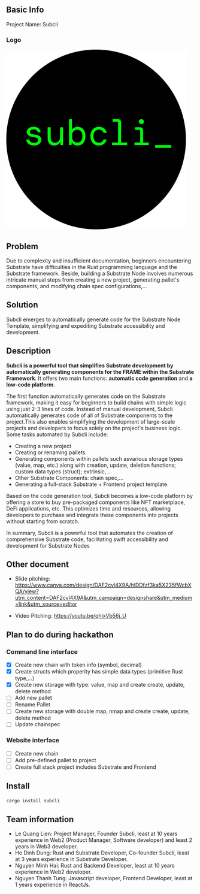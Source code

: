 ## Basic Info

Project Name: Subcli

### Logo
![logo](docs/subcli_logo.png)

## Problem 

Due to complexity and insufficient documentation, beginners encountering Substrate have difficulties in the Rust programming language and the Substrate framework. Beside, building a Substrate Node involves numerous intricate manual steps from creating a new project, generating pallet's components, and modifying chain spec configurations,...

## Solution
Subcli emerges to automatically generate code for the Substrate Node Template, simplifying and expediting Substrate accessibility and development.


## Description
**Subcli is a powerful tool that simplifies Substrate development by automatically generating components for the FRAME within the Substrate Framework**. 
It offers two main functions: **automatic code generation** and **a low-code platform**.

The first function automatically generates code on the Substrate framework, making it easy for beginners to build chains with simple logic using just 2-3 lines of code. Instead of manual development, Subcli automatically generates code of all of Substrate components to the project.This also enables simplifying the development of large-scale projects and developers to focus solely on the project's business logic. Some tasks automated by Subcli include:

- Creating a new project
- Creating or renaming pallets.
- Generating components within pallets such asvarious storage types (value, map, etc.) along with creation, update, deletion functions; custom data types (struct); extrinsic, ..
- Other Substrate Components: chain spec,...
- Generating a full-stack Substrate + Frontend project template.

Based on the code generation tool, Subcli becomes a low-code platform by offering a store to buy pre-packaged components like NFT marketplace, DeFi applications, etc. This optimizes time and resources, allowing developers to purchase and integrate these components into projects without starting from scratch.

In summary, Subcli is a powerful tool that automates the creation of comprehensive Substrate code, facilitating swift accessibility and development for Substrate Nodes

## Other document
- Slide pitching: https://www.canva.com/design/DAF2cvl4X9A/hlDDfzf3ka5X235fWcbXQA/view?utm_content=DAF2cvl4X9A&utm_campaign=designshare&utm_medium=link&utm_source=editor

- Video Pitching: https://youtu.be/qhlxVb56j_U

## Plan to do during hackathon

### Command line interface 
- [x] Create new chain with token info (symbol, decimal)
- [x] Create structs which properity has simple data types (primitive Rust type,...)
- [x] Create new storage with type: value, map and create create, update, delete method
- [ ] Add new pallet
- [ ] Rename Pallet
- [ ] Create new storage with double map, nmap and create create, update, delete method
- [ ] Update chainspec 

### Website interface
- [ ] Create new chain
- [ ] Add pre-defined pallet to project
- [ ] Create full stack project includes Substrate and Frontend

## Install 

```bash
cargo install subcli
```

## Team information
- Le Quang Lien: Project Manager, Founder Subcli, least at 10 years experience in Web2 (Product Manager, Software developer) and least 2 years in Web3 developer.
- Ho Dinh Dung: Rust and Substrate Developer, Co-founder Subcli, least at 3 years experience in Substrate Developer.
- Nguyen Minh Hai: Rust and Backend Developer, least at 10 years experience in Web2 developer.
- Nguyen Thanh Tung: Javascript developer, Frontend Developer, least at 1 years experience in ReactJs.
